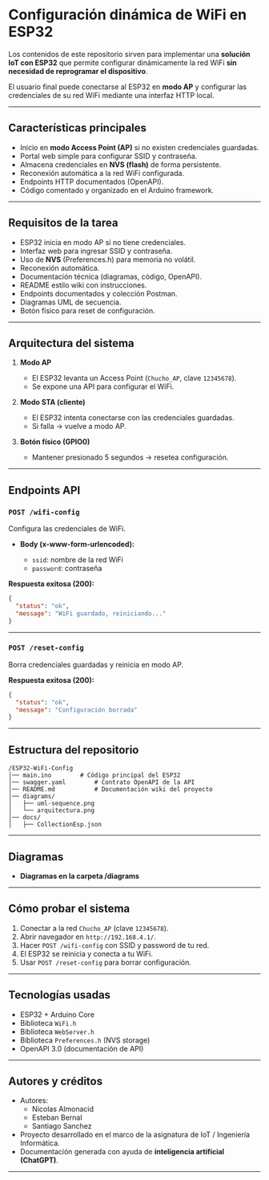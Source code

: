 # Configuración dinámica de WiFi en ESP32

Los contenidos de este repositorio sirven para implementar una **solución IoT con ESP32** que permite configurar dinámicamente la red WiFi **sin necesidad de reprogramar el dispositivo**.

El usuario final puede conectarse al ESP32 en **modo AP** y configurar las credenciales de su red WiFi mediante una interfaz HTTP local.

---

##  Características principales

* Inicio en **modo Access Point (AP)** si no existen credenciales guardadas.
* Portal web simple para configurar SSID y contraseña.
* Almacena credenciales en **NVS (flash)** de forma persistente.
* Reconexión automática a la red WiFi configurada.
* Endpoints HTTP documentados (OpenAPI).
* Código comentado y organizado en el Arduino framework.

---

##  Requisitos de la tarea

- ESP32 inicia en modo AP si no tiene credenciales.
- Interfaz web para ingresar SSID y contraseña.
- Uso de **NVS** (Preferences.h) para memoria no volátil.
- Reconexión automática.
- Documentación técnica (diagramas, código, OpenAPI).
- README estilo wiki con instrucciones.
- Endpoints documentados y colección Postman.
- Diagramas UML de secuencia.
- Botón físico para reset de configuración.

---

##  Arquitectura del sistema

1. **Modo AP**

   * El ESP32 levanta un Access Point (`Chucho_AP`, clave `12345678`).
   * Se expone una API para configurar el WiFi.

2. **Modo STA (cliente)**

   * El ESP32 intenta conectarse con las credenciales guardadas.
   * Si falla → vuelve a modo AP.

3. **Botón físico (GPIO0)**

   * Mantener presionado 5 segundos → resetea configuración.

---

##  Endpoints API

### `POST /wifi-config`

Configura las credenciales de WiFi.

* **Body (x-www-form-urlencoded):**

  * `ssid`: nombre de la red WiFi
  * `password`: contraseña

**Respuesta exitosa (200):**

```json
{
  "status": "ok",
  "message": "WiFi guardado, reiniciando..."
}
```

---

### `POST /reset-config`

Borra credenciales guardadas y reinicia en modo AP.

**Respuesta exitosa (200):**

```json
{
  "status": "ok",
  "message": "Configuración borrada"
}
```

---

##  Estructura del repositorio

```
/ESP32-WiFi-Config
│── main.ino        # Código principal del ESP32
│── swagger.yaml        # Contrato OpenAPI de la API
│── README.md           # Documentación wiki del proyecto
│── diagrams/
│   ├── uml-sequence.png
│   └── arquitectura.png
│── docs/
│   ├── CollectionEsp.json
```

---

##  Diagramas

* **Diagramas en la carpeta /diagrams**
---

##  Cómo probar el sistema

1. Conectar a la red `Chucho_AP` (clave `12345678`).
2. Abrir navegador en `http://192.168.4.1/`.
3. Hacer `POST /wifi-config` con SSID y password de tu red.
4. El ESP32 se reinicia y conecta a tu WiFi.
5. Usar `POST /reset-config` para borrar configuración.

---

##  Tecnologías usadas

* ESP32 + Arduino Core
* Biblioteca `WiFi.h`
* Biblioteca `WebServer.h`
* Biblioteca `Preferences.h` (NVS storage)
* OpenAPI 3.0 (documentación de API)

---

##  Autores y créditos
* Autores:
  * Nicolas Almonacid
  * Esteban Bernal
  * Santiago Sanchez
* Proyecto desarrollado en el marco de la asignatura de IoT / Ingeniería Informática.
* Documentación generada con ayuda de **inteligencia artificial (ChatGPT)**.

---
